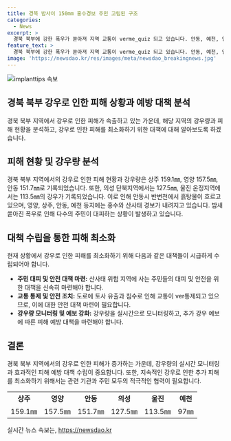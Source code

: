 ```yaml
---
title: 경북 밤사이 150mm 홍수경보 주민 고립된 구조
categories:
  - News
excerpt: >
  경북 북부에 강한 폭우가 쏟아져 지역 교통이 verme_quiz 되고 있습니다. 안동, 예천, 영양 등에서 강우량이 상당한 수준이며, 홍수와 산사태 경보가 내려졌습니다. 100㎜ 이상의 비가 더 예상되어 피해가 더 커질 것으로 보입니다. 폭우로 인해 129세대 주민 197명이 대피하고 있으며, 도로에는 토사 유출과 침수로 교통이 제한되고 있습니다.
feature_text: >
  경북 북부에 강한 폭우가 쏟아져 지역 교통이 verme_quiz 되고 있습니다. 안동, 예천, 영양 등에서 강우량이 상당한 수준이며, 홍수와 산사태 경보가 내려졌습니다. 100㎜ 이상의 비가 더 예상되어 피해가 더 커질 것으로 보입니다. 폭우로 인해 129세대 주민 197명이 대피하고 있으며, 도로에는 토사 유출과 침수로 교통이 제한되고 있습니다.
image: 'https://newsdao.kr/res/images/meta/newsdao_breakingnews.jpg'
---
```


<p><img src="https://newsdao.kr/res/images/meta/newsdao_breakingnews.jpg" alt="implanttips 속보" /></p>

<h2>경북 북부 강우로 인한 피해 상황과 예방 대책 분석</h2>

<p data-ke-size="size16">경북 북부 지역에서 강우로 인한 피해가 속출하고 있는 가운데, 해당 지역의 강우량과 피해 현황을 분석하고, 강우로 인한 피해를 최소화하기 위한 대책에 대해 알아보도록 하겠습니다.</p>

<h2 data-ke-size="size26">피해 현황 및 강우량 분석</h2>

<p data-ke-size="size16">경북 북부 지역에서의 강우로 인한 피해 현황과 강우량은 상주 159.1㎜, 영양 157.5㎜, 안동 151.7㎜로 기록되었습니다. 또한, 의성 단북지역에서는 127.5㎜, 울진 온정지역에서는 113.5㎜의 강우가 기록되었습니다. 이로 인해 안동시 반변천에서 흙탕물이 흐르고 있으며, 영양, 상주, 안동, 예천 등지에는 홍수와 산사태 경보가 내려지고 있습니다. 밤새 쏟아진 폭우로 인해 다수의 주민이 대피하는 상황이 발생하고 있습니다.</p>

<h2 data-ke-size="size26">대책 수립을 통한 피해 최소화</h2>

<p data-ke-size="size16">현재 상황에서 강우로 인한 피해를 최소화하기 위해 다음과 같은 대책들이 시급하게 수립되어야 합니다.</p>

<ul>
  <li><b>주민 대피 및 안전 대책 마련:</b> 산사태 위험 지역에 사는 주민들의 대피 및 안전을 위한 대책을 신속히 마련해야 합니다.</li>
  <li><b>교통 통제 및 안전 조치:</b> 도로에 토사 유출과 침수로 인해 교통이 ver통제되고 있으므로, 이에 대한 안전 대책 마련이 필요합니다.</li>
  <li><b>강우량 모니터링 및 예보 강화:</b> 강우량을 실시간으로 모니터링하고, 추가 강우 예보에 따른 피해 예방 대책을 마련해야 합니다.</li>
</ul>

<h2 data-ke-size="size26">결론</h2>

<p data-ke-size="size16">경북 북부 지역에서의 강우로 인한 피해가 증가하는 가운데, 강우량의 실시간 모니터링과 효과적인 피해 예방 대책 수립이 중요합니다. 또한, 지속적인 강우로 인한 추가 피해를 최소화하기 위해서는 관련 기관과 주민 모두의 적극적인 협력이 필요합니다.</p>

<table>
  <tr>
    <td style="text-align: center; height: 17px;"><b>상주</b></td>
    <td style="text-align: center; height: 17px;"><b>영양</b></td>
    <td style="text-align: center; height: 17px;"><b>안동</b></td>
    <td style="text-align: center; height: 17px;"><b>의성</b></td>
    <td style="text-align: center; height: 17px;"><b>울진</b></td>
    <td style="text-align: center; height: 17px;"><b>예천</b></td>
  </tr>
  <tr>
    <td style="text-align: center; height: 17px;">159.1㎜</td>
    <td style="text-align: center; height: 17px;">157.5㎜</td>
    <td style="text-align: center; height: 17px;">151.7㎜</td>
    <td style="text-align: center; height: 17px;">127.5㎜</td>
    <td style="text-align: center; height: 17px;">113.5㎜</td>
    <td style="text-align: center; height: 17px;">97㎜</td>
  </tr>
</table>
실시간 뉴스 속보는, <a href="https://newsdao.kr" rel="dofollow">https://newsdao.kr</a>


